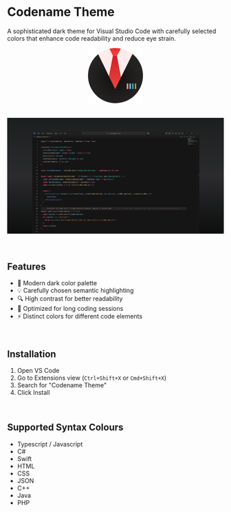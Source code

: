 # Codename Theme

A sophisticated dark theme for Visual Studio Code with carefully selected colors that enhance code readability and reduce eye strain.

<center>
<img src="images/codename.png" width="128" height="128" alt="Codename" />
</center>

<br />

![Theme Screenshot](images/preview.png)

<br />

## Features

- 🎨 Modern dark color palette
- 💡 Carefully chosen semantic highlighting
- 🔍 High contrast for better readability
- 🎯 Optimized for long coding sessions
- ⚡ Distinct colors for different code elements

<br />

## Installation

1. Open VS Code
2. Go to Extensions view (`Ctrl+Shift+X` or `Cmd+Shift+X`)
3. Search for "Codename Theme"
4. Click Install

<br />

## Supported Syntax Colours

- Typescript / Javascript
- C#
- Swift
- HTML
- CSS
- JSON
- C++
- Java
- PHP